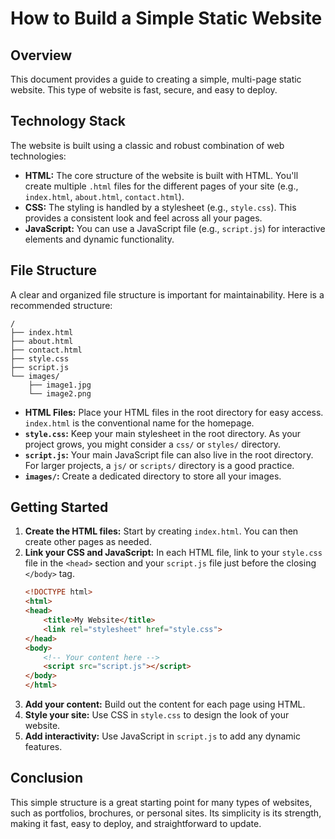 # How to Build a Simple Static Website

## Overview

This document provides a guide to creating a simple, multi-page static website. This type of website is fast, secure, and easy to deploy.

## Technology Stack

The website is built using a classic and robust combination of web technologies:

*   **HTML:** The core structure of the website is built with HTML. You'll create multiple `.html` files for the different pages of your site (e.g., `index.html`, `about.html`, `contact.html`).
*   **CSS:** The styling is handled by a stylesheet (e.g., `style.css`). This provides a consistent look and feel across all your pages.
*   **JavaScript:** You can use a JavaScript file (e.g., `script.js`) for interactive elements and dynamic functionality.

## File Structure

A clear and organized file structure is important for maintainability. Here is a recommended structure:

```
/
├── index.html
├── about.html
├── contact.html
├── style.css
├── script.js
└── images/
    ├── image1.jpg
    └── image2.png
```

*   **HTML Files:** Place your HTML files in the root directory for easy access. `index.html` is the conventional name for the homepage.
*   **`style.css`:** Keep your main stylesheet in the root directory. As your project grows, you might consider a `css/` or `styles/` directory.
*   **`script.js`:** Your main JavaScript file can also live in the root directory. For larger projects, a `js/` or `scripts/` directory is a good practice.
*   **`images/`:** Create a dedicated directory to store all your images.

## Getting Started

1.  **Create the HTML files:** Start by creating `index.html`. You can then create other pages as needed.
2.  **Link your CSS and JavaScript:** In each HTML file, link to your `style.css` file in the `<head>` section and your `script.js` file just before the closing `</body>` tag.
    ```html
    <!DOCTYPE html>
    <html>
    <head>
        <title>My Website</title>
        <link rel="stylesheet" href="style.css">
    </head>
    <body>
        <!-- Your content here -->
        <script src="script.js"></script>
    </body>
    </html>
    ```
3.  **Add your content:** Build out the content for each page using HTML.
4.  **Style your site:** Use CSS in `style.css` to design the look of your website.
5.  **Add interactivity:** Use JavaScript in `script.js` to add any dynamic features.

## Conclusion

This simple structure is a great starting point for many types of websites, such as portfolios, brochures, or personal sites. Its simplicity is its strength, making it fast, easy to deploy, and straightforward to update.